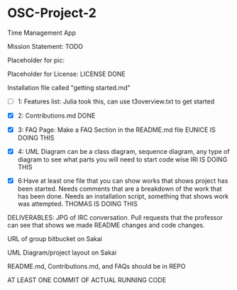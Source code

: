 # OSC-Project-2

Time Management App

Mission Statement: TODO

Placeholder for pic:

Placeholder for License: LICENSE DONE

Installation file called "getting started.md"

- [ ] 1: Features list:
    Julia took this, can use t3overview.txt to get started

- [x] 2: Contributions.md  DONE

- [x] 3: FAQ Page:
    Make a FAQ Section in the README.md file
    EUNICE IS DOING THIS

- [X] 4: UML Diagram
    can be a class diagram, sequence diagram, any type of diagram to see what parts you will need to start code wise
    IRI IS DOING THIS
    
- [x] 6:Have at least one file that you can show works that shows project has been started. Needs comments that are a breakdown of the work that has been done. Needs an installation script, something that shows work was attempted.
    THOMAS IS DOING THIS

DELIVERABLES:
JPG of IRC conversation. Pull requests that the professor can see that shows we made README changes and code changes.

URL of group bitbucket on Sakai

UML Diagram/project layout on Sakai

README.md, Contributions.md, and FAQs should be in REPO

AT LEAST ONE COMMIT OF ACTUAL RUNNING CODE
